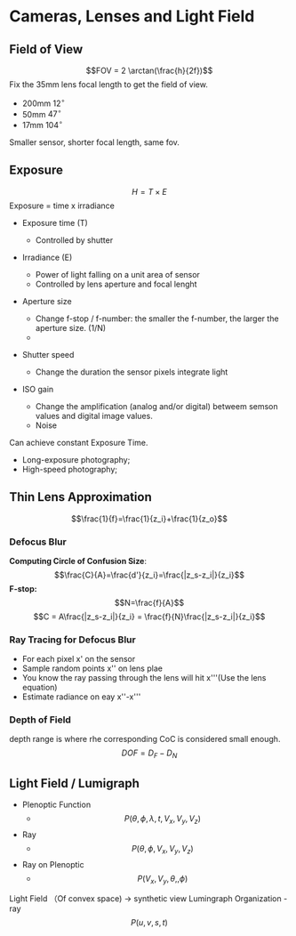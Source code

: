 # Cameras, Lenses and Light Field
## Field of View
$$FOV = 2 \arctan(\frac{h}{2f})$$
Fix the 35mm lens focal length to get the field of view.
* 200mm $12^\circ$
* 50mm $47^\circ$
* 17mm $104^\circ$

Smaller sensor, shorter focal length, same fov.

## Exposure
$$H = T \times E$$
Exposure = time x irradiance

* Exposure time (T)
  * Controlled by shutter
* Irradiance (E)
  * Power of light falling on a unit area of sensor
  * Controlled by lens aperture and focal lenght

* Aperture size
  * Change f-stop / f-number: the smaller the f-number, the larger the aperture size. (1/N)
  * 
* Shutter speed
  *  Change the duration the sensor pixels integrate light
* ISO gain
  * Change the amplification (analog and/or digital) betweem semson values and digital image values.
  * Noise


Can achieve constant Exposure Time.
* Long-exposure photography;
* High-speed photography;

## Thin Lens Approximation
$$\frac{1}{f}=\frac{1}{z_i}+\frac{1}{z_o}$$
 
### Defocus Blur
**Computing Circle of Confusion Size**:
$$\frac{C}{A}=\frac{d'}{z_i}=\frac{|z_s-z_i|}{z_i}$$
**F-stop:**
$$N=\frac{f}{A}$$
$$C = A\frac{|z_s-z_i|}{z_i} = \frac{f}{N}\frac{|z_s-z_i|}{z_i}$$

### Ray Tracing for Defocus Blur
* For each pixel x' on the sensor
* Sample random points x'' on lens plae
* You know the ray passing through the lens will hit x'''(Use the lens equation)
* Estimate radiance on eay x''-x'''

### Depth of Field
depth range is where rhe corresponding CoC is considered small enough.
$$DOF = D_F - D_N$$

## Light Field / Lumigraph
* Plenoptic Function
  * $$P(\theta,\phi,\lambda,t,V_x,V_y,V_z)$$
* Ray
  * $$P(\theta,\phi,V_x,V_y,V_z)$$
* Ray on Plenoptic
  * $$P(V_x, V_y, \theta,, \phi)$$

Light Field （Of convex space) -> synthetic view
Lumingraph Organization - ray
$$P(u,v,s,t)$$